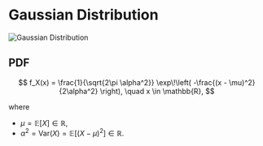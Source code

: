 # Gaussian Distribution

![Gaussian Distribution](https://articles.outlier.org/_next/image?url=https%3A%2F%2Fimages.ctfassets.net%2Fkj4bmrik9d6o%2FUuFO0KrA3JNEZfBsG8bSc%2F9fd6ec46281d7e907820cdd1cb75bff9%2FNormal_Distribution_07.png&w=3840&q=75)

## PDF
$$
f_X(x) = \frac{1}{\sqrt{2\pi \alpha^2}} 
\exp\!\left( -\frac{(x - \mu)^2}{2\alpha^2} \right),
\quad x \in \mathbb{R},
$$

where
- $\mu = \mathbb{E}[X] \in \mathbb{R}, \quad$
- $\alpha^2 = \mathrm{Var}(X) = \mathbb{E}[(X - \mu)^2] \in \mathbb{R}.$
